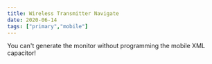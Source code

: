 ```yaml
---
title: Wireless Transmitter Navigate
date: 2020-06-14
tags: ["primary","mobile"]
---
```


You can't generate the monitor without programming the mobile XML capacitor!